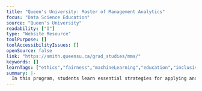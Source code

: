 ```yaml
---
title: "Queen's University: Master of Management Analytics"
focus: "Data Science Education"
source: "Queen's University"
readability: ["I"]
type: "Website Resource"
toolPurpose: []
toolAccessibilityIssues: []
openSource: false
link: "https://smith.queensu.ca/grad_studies/mma/"
keywords: []
learnTags: ["ethics","fairness","machineLearning","education","inclusivePractice","canadianLandscape"]
summary: |-
  In this program, students learn essential strategies for applying analytics to business needs, understanding not only how to use data effectively, but how to structure and manage complex projects and lead high-performance teams.
---
```


